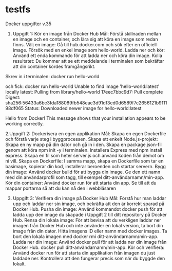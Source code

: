 # testfs

Docker uppgifter v.35

1. Uppgift 1: Kör en image från Docker Hub
Mål: Förstå skillnaden mellan en image och en container, och lära sig att köra en image som redan finns.
Välj en image: Gå till hub.docker.com och sök efter en officiell image. Försök med en enkel image som hello-world.
Ladda ner och kör: Använd ett enda kommando för att ladda ner och köra din image.
Kolla resultatet: Du kommer att se ett meddelande i terminalen som bekräftar att din container kördes framgångsrikt.

Skrev in i terminalen:
docker run hello-world

och fick:
docker run hello-world
Unable to find image 'hello-world:latest' locally
latest: Pulling from library/hello-world
17eec7bbc9d7: Pull complete
Digest: sha256:56433a6be3fda188089fb548eae3d91df3ed0d6589f7c2656121b911198df065
Status: Downloaded newer image for hello-world:latest

Hello from Docker!
This message shows that your installation appears to be working correctly.

2.Uppgift 2: Dockerisera en egen applikation
Mål: Skapa en egen Dockerfile och förstå varje steg i byggprocessen.
Skapa ett enkelt Node.js-projekt:
Skapa en ny mapp på din dator och gå in i den.
Skapa en package.json-fil genom att köra npm init -y i terminalen.
Installera Express med npm install express.
Skapa en fil som heter server.js och använd koden från demot om ni vill.
Skapa en Dockerfile: I samma mapp, skapa en Dockerfile som tar en basimage, kopierar din kod, installerar beroenden och startar servern.
Bygg din image: Använd docker build för att bygga din image. Ge den ett namn med din användarprofil som tagg, till exempel ditt-användarnamn/min-app.
Kör din container: Använd docker run för att starta din app. Se till att du mappar portarna så att du kan nå den i webbläsaren

3. Uppgift 3: Verifiera din image på Docker Hub
Mål: Förstå hur man laddar upp och laddar ner sin image, och bekräfta att den är korrekt sparad på Docker Hub.
Pusha din image: Använd kommandot docker push för att ladda upp den image du skapade i Uppgift 2 till ditt repository på Docker Hub.
Rensa din lokala image: För att bevisa att du verkligen laddar ner imagen från Docker Hub och inte använder en lokal version, ta bort din image från din dator.
Hitta imagens ID eller namn med docker images.
Ta bort den lokala imagen med docker rmi ditt-användarnamn/min-app.
Ladda ner din image: Använd docker pull för att ladda ner din image från Docker Hub.
docker pull ditt-användarnamn/min-app.
Kör och verifiera: Använd docker run för att starta din applikation från imagen du just laddade ner. Kontrollera att den fungerar precis som när du byggde den lokalt.
